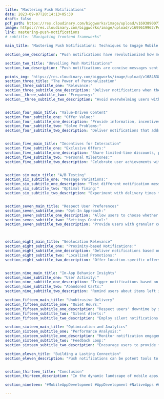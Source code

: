 ```yaml
---
title: "Mastering Push Notifications"
date: 2023-09-07T20:14:13+05:30
draft: false
pdf_path: https://res.cloudinary.com/biggworks/image/upload/v1693890077/Biggworks%20PDF%20of%20Blogs/iOS_vs._Android_Navigating_the_App_Development_Landscape_xxe5vn.pdf#toolbar=0
image: https://res.cloudinary.com/biggworks/image/upload/v1699619962/Posts/Mastering_Push_Notifications__Techniques_to_Engage_Mobile_App_Users_neuez4.png
link: mastering-push-notifications
# subtitle: "Navigating frontend frameworks"

main_title: "Mastering Push Notifications: Techniques to Engage Mobile App Users"

section_one_description: "Push notifications have revolutionized how mobile apps interact with users, offering direct and timely engagement. However, their effective utilization requires finesse to strike the balance between user engagement and not overwhelming them. This article delves into the world of push notifications, exploring strategies to captivate mobile app users without driving them away."

section_two_title: "Unveiling Push Notifications"
section_two_description: "Push notifications are concise messages sent from apps to users' devices, delivering updates, reminders, or alerts. When used adeptly, they can enhance user experience and increase app retention."

points_img: "https://res.cloudinary.com/biggworks/image/upload/v1684838348/Group_11544_lwrsg0.png"
section_three_title: "The Power of Personalization"
section_three_subtitle_one: "Relevance:"
section_three_subtitle_one_description: "Deliver notifications when they're most pertinent to the user, enhancing engagement."
section__three_subtitle_two: "Frequency:"
section__three_subtitle_two_description: "Avoid overwhelming users with excessive notifications, as this can lead to opt-outs."


section_four_main_title: "Value-Driven Content"
section_four_subtitle_one: "Offer Value:"
section_four_subtitle_one_description: "Provide information, incentives, or solutions that cater to users' needs."
section_four_subtitle_two: "Solve Problems:"
section_four_subtitle_two_description: "Deliver notifications that address users' pain points, demonstrating the app's utility."


section_five_main_title: "Incentives for Interaction"
section_five_subtitle_one: "Exclusive Offers:"
section_five_subtitle_one_description: "Share limited-time discounts, promotions, or rewards to motivate users to open the app."
section_five_subtitle_two: "Personal Milestones:"
section_five_subtitle_two_description: "Celebrate user achievements within the app, fostering a sense of accomplishment."


section_six_main_title: "A/B Testing"
section_six_subtitle_one: "Message Variations:"
section_six_subtitle_one_description: "Test different notification messages to identify what resonates best with users."
section_six_subtitle_two: "Optimal Timing:"
section_six_subtitle_two_description: "Experiment with delivery times to determine when users are most responsive."


section_seven_main_title: "Respect User Preferences"
section_seven_subtitle_one: "Opt-In Approach:"
section_seven_subtitle_one_description: "Allow users to choose whether they want to receive notifications."
section_seven_subtitle_two: "Settings Control:"
section_seven_subtitle_two_description: "Provide users with granular control over notification types and frequencies."



section_eight_main_title: "Geolocation Relevance"
section_eight_subtitle_one: "Proximity-based Notifications:"
section_eight_subtitle_one_description: "Deliver notifications based on users' geographic location for contextually relevant content."
section_eight_subtitle_two: "Localized Promotions:"
section_eight_subtitle_two_description: "Offer location-specific offers to enhance engagement and drive foot traffic."


section_nine_main_title: "In-App Behavior Insights"
section_nine_subtitle_one: "User Activity:"
section_nine_subtitle_one_description: "Trigger notifications based on users' interactions within the app."
section_nine_subtitle_two: "Abandoned Carts:"
section_nine_subtitle_two_description: "Remind users about items left in their shopping carts, encouraging conversions."

section_fifteen_main_title: "Unobtrusive Delivery"
section_fifteen_subtitle_one: "Quiet Hours:"
section_fifteen_subtitle_one_description: "Respect users' downtime by sending notifications during non-intrusive hours."
section_fifteen_subtitle_two: "Silent Alerts:"
section_fifteen_subtitle_two_description: "Employ silent notifications for non-urgent updates to avoid disruption."

section_sixteen_main_title: "Optimization and Analytics"
section_sixteen_subtitle_one: "Performance Analysis:"
section_sixteen_subtitle_one_description: "Monitor notification engagement rates to fine-tune strategies."
section_sixteen_subtitle_two: "Feedback Loop:"
section_sixteen_subtitle_two_description: "Encourage users to provide feedback on notification effectiveness."

section_eleven_title: "Building a Lasting Connection"
section_eleven_description: "Push notifications can be potent tools to engage mobile app users, provided they're executed thoughtfully. By understanding user preferences, crafting personalized and valuable content, and respecting their boundaries, apps can forge lasting connections and enhance user satisfaction."


section_thirteen_title: "Conclusion"
section_thirteen_description: "In the dynamic landscape of mobile apps, mastering push notifications requires an ongoing commitment to refinement, experimentation, and user-centricity. By skillfully employing these strategies, apps can transform notifications into a powerful conduit for user engagement, driving app success." 

section_nineteen: "#MobileAppDevelopment #AppDevelopment #NativeApps #CrossPlatformApps #iOSApps #AndroidApps #PWAs #ReactNative #Flutter #Xamarin #MobileTech #CodeEfficiency #UserExperience #AppSolutions #TechInnovation #UIUXDesign #DigitalExperiences #HybridApps #MobileDev #AppProgramming"

---
```


